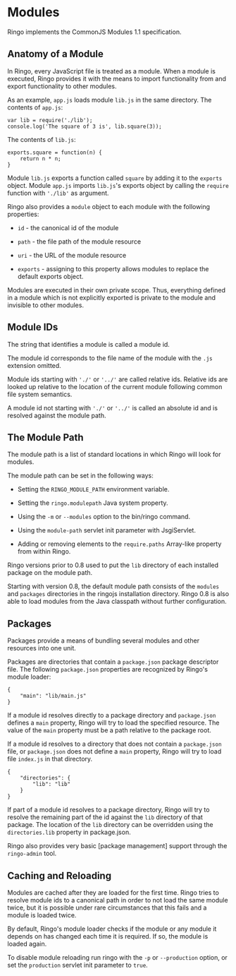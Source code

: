 # Modules

Ringo implements the CommonJS Modules 1.1 specification.

## Anatomy of a Module

In Ringo, every JavaScript file is treated as a module. When a module is
executed, Ringo provides it with the means to import functionality from and
export functionality to other modules.

As an example, `app.js` loads module `lib.js` in the same directory.
The contents of `app.js`:

    var lib = require('./lib');
    console.log('The square of 3 is', lib.square(3));

The contents of `lib.js`:

    exports.square = function(n) {
        return n * n;
    }

Module `lib.js` exports a function called `square` by adding it to the `exports`
object. Module `app.js` imports `lib.js`'s exports object by calling the
`require` function with `'./lib'` as argument.

Ringo also provides a `module` object to each module with the following
properties:

 * `id` - the canonical id of the module

 * `path` - the file path of the module resource

 * `uri` - the URL of the module resource

 * `exports` - assigning to this property allows modules to replace the
    default exports object.

Modules are executed in their own private scope. Thus, everything defined in
a module which is not explicitly exported is private to the module and invisible
to other modules.

## Module IDs

The string that identifies a module is called a module id.

The module id corresponds to the file name of the module with the `.js`
extension omitted.

Module ids starting with `'./'` or `'../'` are called relative ids. Relative ids
are looked up relative to the location of the current module following common
file system semantics.

A module id not starting with `'./'` or `'../'` is called an absolute id and is
resolved against the module path.

## The Module Path

The module path is a list of standard locations in which Ringo will look for
modules.

The module path can be set in the following ways:

 * Setting the `RINGO_MODULE_PATH` environment variable.

 * Setting the `ringo.modulepath` Java system property.

 * Using the `-m` or `--modules` option to the bin/ringo command.

 * Using the `module-path` servlet init parameter with JsgiServlet.

 * Adding or removing elements to the `require.paths` Array-like property
   from within Ringo.

Ringo versions prior to 0.8 used to put the `lib` directory of each installed
package on the module path.

Starting with version 0.8, the default module path
consists of the `modules` and `packages` directories in the ringojs installation
directory. Ringo 0.8 is also able to load modules from the Java classpath
without further configuration.

## Packages

Packages provide a means of bundling several modules and other resources into
one unit.

Packages are directories that contain a `package.json` package descriptor file.
The following `package.json` properties are recognized by Ringo's module loader:

    {
        "main": "lib/main.js"
    }

If a module id resolves directly to a package directory and `package.json`
defines a `main` property, Ringo will try to load the specified resource.
The value of the `main` property must be a path relative to the package root.

If a module id resolves to a directory that does not contain a `package.json`
file, or `package.json` does not define a `main` property, Ringo will try to
load file `index.js` in that directory.

    {
        "directories": {
            "lib": "lib"
        }
    }

If part of a module id resolves to a package directory, Ringo will try to
resolve the remaining part of the id against the `lib` directory of that
package. The location of the `lib` directory can be overridden using the
`directories.lib` property in package.json.

Ringo also provides very basic [package management] support through the
`ringo-admin` tool.

## Caching and Reloading

Modules are cached after they are loaded for the first time. Ringo tries to
resolve module ids to a canonical path in order to not load the same module
twice, but it is possible under rare circumstances that this fails and a module
is loaded twice.

By default, Ringo's module loader checks if the module or any module it depends
on has changed each time it is required. If so, the module is loaded again.

To disable module reloading run ringo with the `-p` or `--production` option,
or set the `production` servlet init parameter to `true`.
